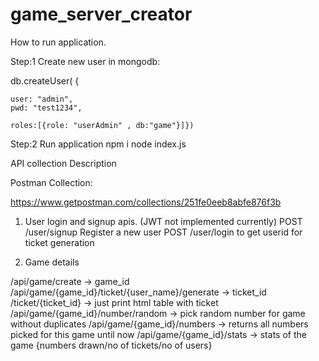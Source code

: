
# game_server_creator



How to run application.


Step:1  Create new user in mongodb: 

db.createUser(
{	
    
    user: "admin",
	pwd: "test1234",

	roles:[{role: "userAdmin" , db:"game"}]})


Step:2 Run application
npm i
node index.js



API collection Description

Postman Collection:

https://www.getpostman.com/collections/251fe0eeb8abfe876f3b


1. User login and signup apis. (JWT not implemented currently)
POST /user/signup  Register a new user
POST /user/login   to get userid for ticket generation

2. Game details

/api/game/create -> game_id
/api/game/{game_id}/ticket/{user_name}/generate -> ticket_id
/ticket/{ticket_id} -> just print html table with ticket
/api/game/{game_id}/number/random -> pick random number for game without duplicates
/api/game/{game_id}/numbers -> returns all numbers picked for this game until now
/api/game/{game_id}/stats -> stats of the game {numbers drawn/no of tickets/no of users}

